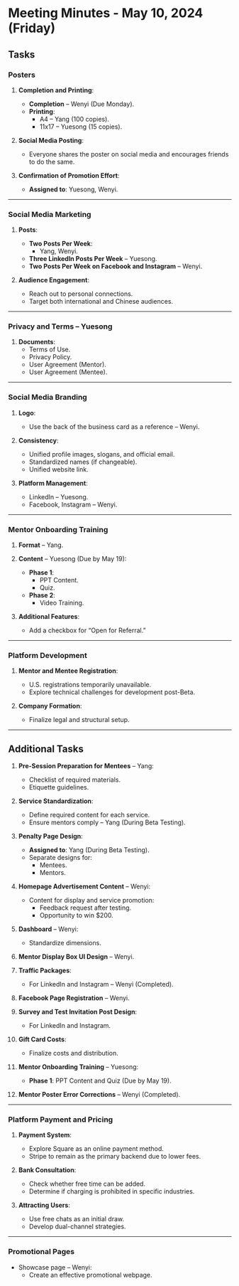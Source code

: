 # Meeting Minutes - May 10, 2024 (Friday)

## **Tasks**

### **Posters**
1. **Completion and Printing**:
   - **Completion** – Wenyi (Due Monday).
   - **Printing**:
     - A4 – Yang (100 copies).
     - 11x17 – Yuesong (15 copies).

2. **Social Media Posting**:
   - Everyone shares the poster on social media and encourages friends to do the same.

3. **Confirmation of Promotion Effort**:
   - **Assigned to**: Yuesong, Wenyi.

---

### **Social Media Marketing**
1. **Posts**:
   - **Two Posts Per Week**:
     - Yang, Wenyi.
   - **Three LinkedIn Posts Per Week** – Yuesong.
   - **Two Posts Per Week on Facebook and Instagram** – Wenyi.

2. **Audience Engagement**:
   - Reach out to personal connections.
   - Target both international and Chinese audiences.

---

### **Privacy and Terms** – Yuesong
1. **Documents**:
   - Terms of Use.
   - Privacy Policy.
   - User Agreement (Mentor).
   - User Agreement (Mentee).

---

### **Social Media Branding**
1. **Logo**:
   - Use the back of the business card as a reference – Wenyi.
2. **Consistency**:
   - Unified profile images, slogans, and official email.
   - Standardized names (if changeable).
   - Unified website link.

3. **Platform Management**:
   - LinkedIn – Yuesong.
   - Facebook, Instagram – Wenyi.

---

### **Mentor Onboarding Training**
1. **Format** – Yang.
2. **Content** – Yuesong (Due by May 19):
   - **Phase 1**:
     - PPT Content.
     - Quiz.
   - **Phase 2**:
     - Video Training.

3. **Additional Features**:
   - Add a checkbox for “Open for Referral.”

---

### **Platform Development**
1. **Mentor and Mentee Registration**:
   - U.S. registrations temporarily unavailable.
   - Explore technical challenges for development post-Beta.

2. **Company Formation**:
   - Finalize legal and structural setup.

---

## **Additional Tasks**
1. **Pre-Session Preparation for Mentees** – Yang:
   - Checklist of required materials.
   - Etiquette guidelines.

2. **Service Standardization**:
   - Define required content for each service.
   - Ensure mentors comply – Yang (During Beta Testing).

3. **Penalty Page Design**:
   - **Assigned to**: Yang (During Beta Testing).
   - Separate designs for:
     - Mentees.
     - Mentors.

4. **Homepage Advertisement Content** – Wenyi:
   - Content for display and service promotion:
     - Feedback request after testing.
     - Opportunity to win $200.

5. **Dashboard** – Wenyi:
   - Standardize dimensions.

6. **Mentor Display Box UI Design** – Wenyi.

7. **Traffic Packages**:
   - For LinkedIn and Instagram – Wenyi (Completed).

8. **Facebook Page Registration** – Wenyi.

9. **Survey and Test Invitation Post Design**:
   - For LinkedIn and Instagram.

10. **Gift Card Costs**:
    - Finalize costs and distribution.

11. **Mentor Onboarding Training** – Yuesong:
    - **Phase 1**: PPT Content and Quiz (Due by May 19).

12. **Mentor Poster Error Corrections** – Wenyi (Completed).

---

### **Platform Payment and Pricing**
1. **Payment System**:
   - Explore Square as an online payment method.
   - Stripe to remain as the primary backend due to lower fees.

2. **Bank Consultation**:
   - Check whether free time can be added.
   - Determine if charging is prohibited in specific industries.

3. **Attracting Users**:
   - Use free chats as an initial draw.
   - Develop dual-channel strategies.

---

### **Promotional Pages**
- Showcase page – Wenyi:
  - Create an effective promotional webpage.

